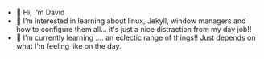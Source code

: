 - 👋 Hi, I’m David
- 👀 I’m interested in learning about linux, Jekyll, window managers and how to configure them all... it's just a nice distraction from my day job!!
- 🌱 I’m currently learning .... an eclectic range of things!!  Just depends on what I'm feeling like on the day.


<!---
dajhub/dajhub is a ✨ special ✨ repository because its `README.md` (this file) appears on your GitHub profile.
You can click the Preview link to take a look at your changes.
--->
